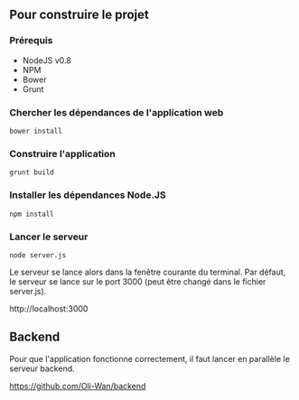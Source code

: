 ## Pour construire le projet

### Prérequis

- NodeJS v0.8
- NPM
- Bower
- Grunt

### Chercher les dépendances de l'application web

`bower install`

### Construire l'application

`grunt build`

### Installer les dépendances Node.JS

`npm install`

### Lancer le serveur

`node server.js`

Le serveur se lance alors dans la fenêtre courante du terminal. Par défaut, le serveur se lance sur le port 3000 (peut être changé dans le fichier server.js).

http://localhost:3000


## Backend

Pour que l'application fonctionne correctement, il faut lancer en parallèle le serveur backend.

https://github.com/Oli-Wan/backend